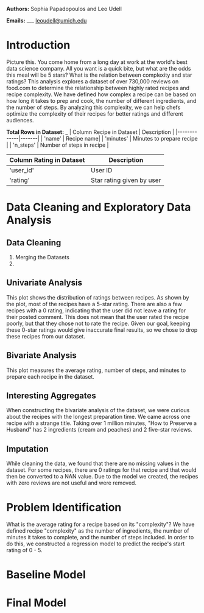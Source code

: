 **Authors:** Sophia Papadopoulos and Leo Udell

**Emails:** ___ leoudell@umich.edu

# Introduction 
Picture this. You come home from a long day at work at the world's best data science company. All you want is a quick bite, but what are the odds this meal will be 5 stars? What is the relation between complexity and star ratings? This analysis explores a dataset of over 730,000 reviews on food.com to determine the relationship between highly rated recipes and recipe complexity. We have defined how complex a recipe can be based on how long it takes to prep and cook, the number of different ingredients, and the number of steps. By analyzing this complexity, we can help chefs optimize the complexity of their recipes for better ratings and different audiences.

**Total Rows in Dataset:** _
| Column Recipe in Dataset    | Description |
|-------------|-------|
| 'name'   | Recipe name|
| 'minutes' | Minutes to prepare recipe |
| 'n_steps' | Number of steps in recipe    |

| Column Rating in Dataset    | Description |
|-------------|-------|
| 'user_id'   | User ID |
| 'rating' | Star rating given by user |

# Data Cleaning and Exploratory Data Analysis
## Data Cleaning
1. Merging the Datasets
2. 
## Univariate Analysis
This plot shows the distribution of ratings between recipes. As shown by the plot, most of the recipes have a 5-star rating. There are also a few recipes with a 0 rating, indicating that the user did not leave a rating for their posted comment. This does not mean that the user rated the recipe poorly, but that they chose not to rate the recipe. Given our goal, keeping these 0-star ratings would give inaccurate final results, so we chose to drop these recipes from our dataset. 
## Bivariate Analysis
This plot measures the average rating, number of steps, and minutes to prepare each recipe in the dataset.
## Interesting Aggregates
When constructing the bivariate analysis of the dataset, we were curious about the recipes with the longest preparation time. We came across one recipe with a strange title. Taking over 1 million minutes, "How to Preserve a Husband" has 2 ingredients (cream and peaches) and 2 five-star reviews. 
## Imputation
While cleaning the data, we found that there are no missing values in the dataset. For some recipes, there are 0 ratings for that recipe and that would then be converted to a NAN value. Due to the model we created, the recipes with zero reviews are not useful and were removed. 
# Problem Identification
What is the average rating for a recipe based on its "complexity"? We have defined recipe "complexity" as the number of ingredients, the number of minutes it takes to complete, and the number of steps included. In order to do this, we constructed a regression model to predict the recipe's start rating of 0 - 5. 

# Baseline Model

# Final Model
